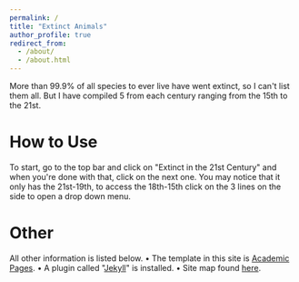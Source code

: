 ```yaml
---
permalink: /
title: "Extinct Animals"
author_profile: true
redirect_from: 
  - /about/
  - /about.html
---
```


More than 99.9% of all species to ever live have went extinct, so I can't list them all. But I have compiled 5 from each century ranging from the 15th to the 21st.

How to Use
======
To start, go to the top bar and click on "Extinct in the 21st Century" and when you're done with that, click on the next one. You may notice that it only has the 21st-19th, to access the 18th-15th click on the 3 lines on the side to open a drop down menu.

Other
======
All other information is listed below.
• The template in this site is [Academic Pages]( https://github.com/academicpages/academicpages.github.io).
• A plugin called "[Jekyll](https://jekyllrb.com/)" is installed.
• Site map found [here](https://www.xml-sitemaps.com/download/jcnetown.github.io-ee77558aa/sitemap.xml?view=1).
